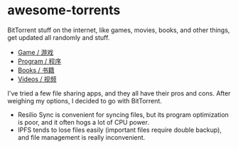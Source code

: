 # awesome-torrents

BitTorrent stuff on the internet, like games, movies, books, and other things, get updated all randomly and stuff.

- [Game / 游戏](./games)
- [Program / 程序](./programs)
- [Books / 书籍](./books)
- [Videos / 视频](./videos.md)

I've tried a few file sharing apps, and they all have their pros and cons. After weighing my options, I decided to go with BitTorrent.

- Resilio Sync is convenient for syncing files, but its program optimization is poor, and it often hogs a lot of CPU power.
- IPFS tends to lose files easily (important files require double backup), and file management is really inconvenient.
